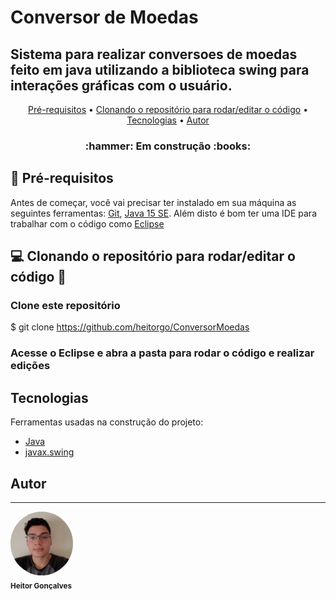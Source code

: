 # Conversor de Moedas

## Sistema para realizar conversoes de moedas feito em java utilizando a biblioteca swing para interações gráficas com o usuário.


<p align="center">
 <a href="#pre-requisitos">Pré-requisitos</a> •
 <a href="#clonando-o-repositorio-para-rodar/editar-o-codigo">Clonando o repositório para rodar/editar o código</a> • 
 <a href="#tecnologias">Tecnologias</a> •
 <a href="#autor">Autor</a>
</p>

<h3 align="center">:hammer: Em construção :books:</h3>

## :speech_balloon: Pré-requisitos 

Antes de começar, você vai precisar ter instalado em sua máquina as seguintes ferramentas:
[Git](https://git-scm.com), [Java 15 SE](https://www.oracle.com/java/technologies/javase/jdk15-archive-downloads.html). 
Além disto é bom ter uma IDE para trabalhar com o código como [Eclipse](https://www.eclipse.org/downloads/)

## :computer: Clonando o repositório para rodar/editar o código 🚀

### Clone este repositório
$ git clone https://github.com/heitorgo/ConversorMoedas

### Acesse o Eclipse e abra a pasta para rodar o código e realizar edições 

## Tecnologias

Ferramentas usadas na construção do projeto:

- [Java](https://www.oracle.com/br/java/)
- [javax.swing](https://docs.oracle.com/javase%2F7%2Fdocs%2Fapi%2F%2F/javax/swing/package-summary.html)


## Autor
---

<img style="border-radius: 50%;" src="./assets/img/Autor.jpg" width="100px;" alt=""/>
<br/>
<sub><b>Heitor Gonçalves</b></sub>

